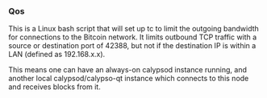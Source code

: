 ### Qos ###

This is a Linux bash script that will set up tc to limit the outgoing bandwidth for connections to the Bitcoin network. It limits outbound TCP traffic with a source or destination port of 42388, but not if the destination IP is within a LAN (defined as 192.168.x.x).

This means one can have an always-on calypsod instance running, and another local calypsod/calypso-qt instance which connects to this node and receives blocks from it.
